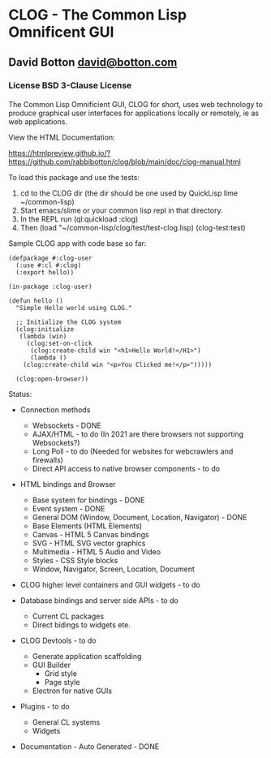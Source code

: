 # CLOG - The Common Lisp Omnificent GUI

## David Botton <david@botton.com>

### License BSD 3-Clause License

####
The Common Lisp Omnificient GUI, CLOG for short, uses web technology
to produce graphical user interfaces for applications locally or
remotely, ie as web applications.

View the HTML Documentation:

https://htmlpreview.github.io/?https://github.com/rabbibotton/clog/blob/main/doc/clog-manual.html


To load this package and use the tests:

1. cd to the CLOG dir (the dir should be one used by QuickLisp lime ~/common-lisp)
2. Start emacs/slime or your common lisp repl in that directory.
3. In the REPL run (ql:quickload :clog)
4. Then (load "~/common-lisp/clog/test/test-clog.lisp) (clog-test:test)

Sample CLOG app with code base so far:

```
(defpackage #:clog-user
  (:use #:cl #:clog)
  (:export hello))

(in-package :clog-user)

(defun hello ()
  "Simple Hello world using CLOG."

  ;; Initialize the CLOG system
  (clog:initialize
   (lambda (win)
     (clog:set-on-click
      (clog:create-child win "<h1>Hello World!</H1>")
      (lambda ()
	(clog:create-child win "<p>You Clicked me!</p>")))))

  (clog:open-browser))
```


Status:

- Connection methods
  - Websockets - DONE
  - AJAX/HTML - to do (In 2021 are there browsers not supporting Websockets?)
  - Long Poll - to do (Needed for websites for webcrawlers and firewalls) 
  - Direct API access to native browser components - to do

- HTML bindings and Browser
  - Base system for bindings - DONE
  - Event system - DONE
  - General DOM (Window, Document, Location, Navigator) - DONE
  - Base Elements (HTML Elements)
  - Canvas - HTML 5 Canvas bindings
  - SVG - HTML SVG vector graphics
  - Multimedia - HTML 5 Audio and Video
  - Styles - CSS Style blocks
  - Window, Navigator, Screen, Location, Document

- CLOG higher level containers and GUI widgets - to do

- Database bindings and server side APIs - to do
  - Current CL packages
  - Direct bidings to widgets ete.

- CLOG Devtools - to do
  - Generate application scaffolding
  - GUI Builder
	- Grid style
	- Page style
  - Electron for native GUIs
  
- Plugins - to do
  - General CL systems
  - Widgets
  
- Documentation - Auto Generated - DONE
